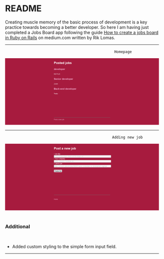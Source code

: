 
# README
Creating muscle memory of the basic process of development is a key practice towards becoming a better developer. 
So here I am having just completed a Jobs Board app following the guide [How to create a jobs board in Ruby on Rails](https://medium.com/@riklomas/how-to-create-a-simple-jobs-board-in-ruby-on-rails-even-if-youve-never-coded-before-9b296c4df483) on medium.com written by Rik Lomas.

<hr>

                                                      Homepage
  ![Screenshot](https://github.com/The-Flying-Dev/Jobs-Board/blob/main/public/Home%20page.png) <br/>
<hr>

                                                     Adding new job
 ![Screenshot](https://github.com/The-Flying-Dev/Jobs-Board/blob/main/public/New%20page.png) <br/><br/>
  
 <h3>Additional</h3><br/>



 * Added custom styling to the simple form input field.

<hr>
 
